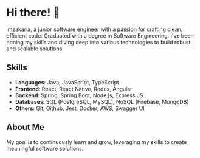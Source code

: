 # Hi there! 👋

imzakaria, a junior software engineer with a passion for crafting clean, efficient code. Graduated with a degree in Software Engineering, I've been honing my skills and diving deep into various technologies to build robust and scalable solutions.

## Skills

- **Languages**: Java, JavaScript, TypeScript
- **Frontend**: React, React Native, Redux, Angular
- **Backend**: Spring, Spring Boot, Node.js, Express JS
- **Databases**: SQL (PostgreSQL, MySQL), NoSQL (Firebase, MongoDB)
- **Others**: Git, Github, Jest, Docker, AWS, Swagger UI

## About Me
My goal is to continuously learn and grow, leveraging my skills to create meaningful software solutions.

